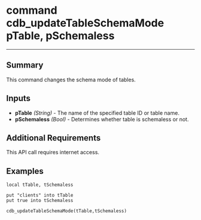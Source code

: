 # command cdb_updateTableSchemaMode pTable, pSchemaless
---
## Summary
This command changes the schema mode of tables.

## Inputs
* **pTable** *(String)* - The name of the specified table ID or table name.
* **pSchemaless** *(Bool)* - Determines whether table is schemaless or not.

## Additional Requirements
This API call requires internet access.

## Examples
```
local tTable, tSchemaless

put "clients" into tTable
put true into tSchemaless

cdb_updateTableSchemaMode(tTable,tSchemaless)
```